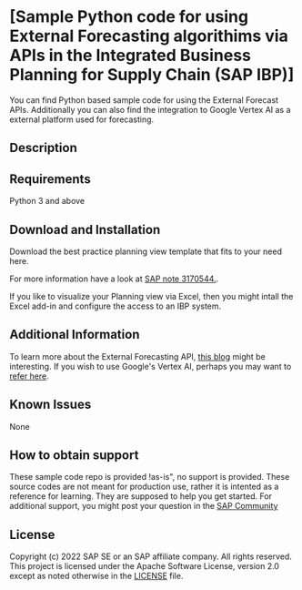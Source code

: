 # [Sample Python code for using External Forecasting algorithims via APIs in the Integrated Business Planning for Supply Chain (SAP IBP)]
You can find Python based sample code for using the External Forecast APIs. Additionally you can also find the integration to Google Vertex AI as a external platform used for forecasting.

<!--- Register repository https://api.reuse.software/register, then add REUSE badge:
[![REUSE status](https://api.reuse.software/badge/github.com/SAP-samples/integrated-business-planning-external-forecasting-python)](https://api.reuse.software/info/github.com/SAP-samples/integrated-business-planning-external-forecasting-python)
-->

## Description


## Requirements
Python 3 and above

## Download and Installation
Download the best practice planning view template that fits to your need here.

For more information have a look at [SAP note 3170544.](https://launchpad.support.sap.com/#/notes/3170544).

If you like to visualize your Planning view via Excel, then you might intall the Excel add-in and configure the access to an IBP system.


## Additional Information
To learn more about the External Forecasting API, [this blog](https://blogs.sap.com/2022/05/11/how-to-forecast-using-custom-external-algorithms) might be interesting.
If you wish to use Google's Vertex AI, perhaps you may want to [refer here](https://cloud.google.com/vertex-ai).

## Known Issues
None

## How to obtain support
These sample code repo is provided !as-is", no support is provided. These source codes are not meant for production use, rather it is intented as a reference for learning. They are supposed to help you get started. For additional support, you might post your question in the [SAP Community](https://answers.sap.com/questions/ask.html)

## License
Copyright (c) 2022 SAP SE or an SAP affiliate company. All rights reserved. This project is licensed under the Apache Software License, version 2.0 except as noted otherwise in the [LICENSE](LICENSE) file.
